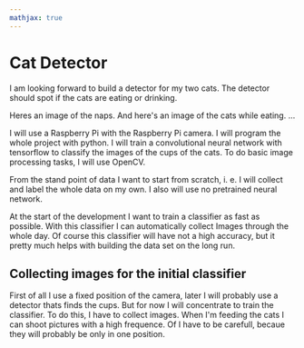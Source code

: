 ```yaml
---
mathjax: true
---
```



# Cat Detector

I am looking forward to build a detector for my two cats. The detector should spot if the cats are eating or drinking. 

Heres an image of the naps. And here's an image of the cats while eating.
...

I will use a Raspberry Pi with the Raspberry Pi camera. I will program the whole project with python. I will train a convolutional neural network with tensorflow to classify the images of the cups of the cats. To do basic image processing tasks, I will use OpenCV.

From the stand point of data I want to start from scratch, i. e. I will collect and label the whole data on my own. I also will use no pretrained neural network. 


At the start of the development I want to train a classifier as fast as possible. With this classifier I can automatically collect Images through the whole day. Of course this classifier will have not a high accuracy, but it pretty much helps with building the data set on the long run. 

## Collecting images for the initial classifier
First of all I use a fixed position of the camera, later I will probably use a detector thats finds the cups. But for now I will concentrate to train the classifier. To do this, I have to collect images. When I'm feeding the cats I can shoot pictures with a high frequence. Of I have to be carefull, becaue they will probably be only in one position.  


